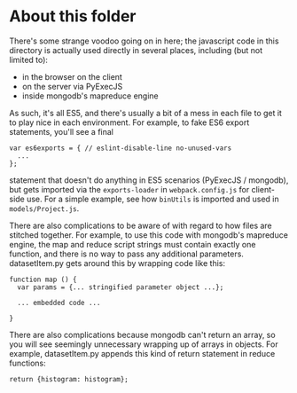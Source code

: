 About this folder
=================

There's some strange voodoo going on in here; the javascript code in this directory is actually used directly in several places, including (but not limited to):

- in the browser on the client
- on the server via PyExecJS
- inside mongodb's mapreduce engine

As such, it's all ES5, and there's usually a bit of a mess in each file to get it to play nice in each environment. For example, to fake ES6 export statements, you'll see a final

```
var es6exports = { // eslint-disable-line no-unused-vars
  ...
};
```

statement that doesn't do anything in ES5 scenarios (PyExecJS / mongodb), but gets imported via the `exports-loader` in `webpack.config.js` for client-side use. For a simple example, see how `binUtils` is imported and used in `models/Project.js`.

There are also complications to be aware of with regard to how files are stitched together. For example, to use this code with mongodb's mapreduce engine, the map and reduce script strings must contain exactly one function, and there is no way to pass any additional parameters. datasetItem.py gets around this by wrapping code like this:

```
function map () {
  var params = {... stringified parameter object ...};

  ... embedded code ...

}
```

There are also complications because mongodb can't return an array, so you will see seemingly unnecessary wrapping up of arrays in objects. For example, datasetItem.py appends this kind of return statement in reduce functions:

```
return {histogram: histogram};
```
